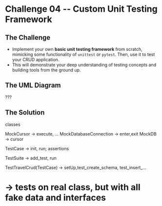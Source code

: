 # Challenge 04 -- Custom Unit Testing Framework

## The Challenge

- Implement your own **basic unit testing framework** from scratch, mimicking some functionality of `unittest` or `pytest`. Then, use it to test your CRUD application.
- This will demonstrate your deep understanding of testing concepts and building tools from the ground up.

## The UML Diagram

???

## The Solution

classes 

MockCursor -> execute, ...
MockDatabaseConnection -> enter,exit
MockDB -> cursor


TestCase -> init, run; assertions

TestSuite -> add_test, run

TestTravelCrud(TestCase) -> setUp,test_create_schema, test_insert_...
# -> tests on real class, but with all fake data and interfaces


